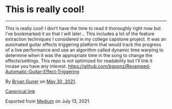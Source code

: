 This is really cool!
====================

------------------------------------------------------------------------

This is really cool! I don’t have the time to read it thoroughly right now but I’ve bookmarked it so that I will later… This includes a lot of the feature extraction techniques I considered in my college capstone project. It was an automated guitar effects triggering platform that would track the progress of a live performance and use an algorithm called dynamic time warping to determine when it was the appropriate time in the song to change the effects/settings. This repo is not optimized for readability but I’ll link it incase you have any interest. <a href="https://github.com/bgoonz/Revamped-Automatic-Guitar-Effect-Triggering" class="markup--anchor markup--p-anchor">https://github.com/bgoonz/Revamped-Automatic-Guitar-Effect-Triggering</a>

By <a href="https://medium.com/@bryanguner" class="p-author h-card">Bryan Guner</a> on [May 30, 2021](https://medium.com/p/691dbf4081b5).

<a href="https://medium.com/@bryanguner/this-is-really-cool-691dbf4081b5" class="p-canonical">Canonical link</a>

Exported from [Medium](https://medium.com) on July 13, 2021.
